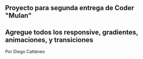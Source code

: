 ## Proyecto para segunda entrega de Coder "Mulan"
## Agregue todos los responsive, gradientes, animaciones, y transiciones

Por Diego Cattáneo